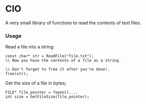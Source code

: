 # CIO

A very small library of functions to read the contents of text files. 


### Usage


Read a file into a string:

```
const char* str = ReadFile("file.txt");
\\ Now you have the contents of a file as a string.

\\ Don't forget to free it after you're done!.
free(str);
```

Get the size of a file in bytes;

```
FILE* file_pointer = fopen()....
int size = GetFileSize(file_pointer);
```
